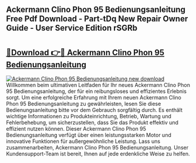 ## Ackermann Clino Phon 95 Bedienungsanleitung Free Pdf Download - Part-tDq New Repair Owner Guide - User Service Edition rSGRb

# <h2><a href="http://df3p3p.blite.top/?on=Ackermann+Clino+Phon+95+Bedienungsanleitung">🔗Download 👉🔴 Ackermann Clino Phon 95 Bedienungsanleitung</a></h2>

[![Ackermann Clino Phon 95 Bedienungsanleitung new download](https://i.imgur.com/lujVjoI.png)](http://df3p3p.blite.top/?on=Ackermann+Clino+Phon+95+Bedienungsanleitung)
Willkommen beim ultimativen Leitfaden für Ihr neues Ackermann Clino Phon 95 Bedienungsanleitung, der für ein reibungsloses und effizientes Erlebnis sorgt. Um eine erfolgreiche Erfahrung mit Ihrem neuen Ackermann Clino Phon 95 Bedienungsanleitung zu gewährleisten, lesen Sie diese Bedienungsanleitung bitte vor dem Gebrauch sorgfältig durch. Es enthält wichtige Informationen zu Produkteinrichtung, Betrieb, Wartung und Fehlerbehebung, um sicherzustellen, dass Sie das Produkt effektiv und effizient nutzen können. Dieser Ackermann Clino Phon 95 Bedienungsanleitung verfügt über einen leistungsstarken Motor und innovative Funktionen für außergewöhnliche Leistung. Lass uns zusammenarbeiten, Ackermann Clino Phon 95 Bedienungsanleitung. Unser Kundensupport-Team ist bereit, Ihnen auf jede erdenkliche Weise zu helfen.
